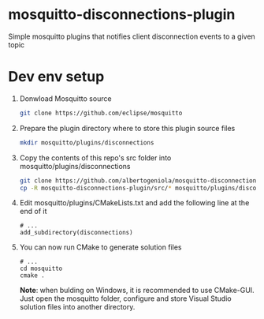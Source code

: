 # mosquitto-disconnections-plugin
Simple mosquitto plugins that notifies client disconnection events to a given topic

# Dev env setup
1. Donwload Mosquitto source
    ```bash
    git clone https://github.com/eclipse/mosquitto
    ```
1. Prepare the plugin directory where to store this plugin source files
    ```bash
    mkdir mosquitto/plugins/disconnections
    ```
1. Copy the contents of this repo's src folder into mosquitto/plugins/disconnections
    ```bash
    git clone https://github.com/albertogeniola/mosquitto-disconnections-plugin
    cp -R mosquitto-disconnections-plugin/src/* mosquitto/plugins/disconnections
    ```
1. Edit mosquitto/plugins/CMakeLists.txt and add the following line at the end of it
    ```
    # ...
    add_subdirectory(disconnections)
    ```
1. You can now run CMake to generate solution files
    ```
    # ...
    cd mosquitto
    cmake .
    ```
    
    __Note__: when bulding on Windows, it is recommended to use CMake-GUI. Just open the mosquitto folder, configure and store Visual Studio solution files into another directory.

